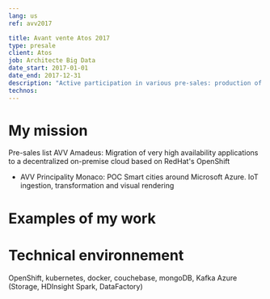 ```yaml
---
lang: us
ref: avv2017

title: Avant vente Atos 2017
type: presale
client: Atos
job: Architecte Big Data 
date_start: 2017-01-01
date_end: 2017-12-31
description: "Active participation in various pre-sales: production of architectures, technological watch, drafting of technical parts"
technos:
---
```

# My mission

Pre-sales list
AVV Amadeus: Migration of very high availability applications to a decentralized on-premise cloud based on RedHat's OpenShift
- AVV Principality Monaco: POC Smart cities around Microsoft Azure. IoT ingestion, transformation and visual rendering

# Examples of my work

# Technical environnement
OpenShift, kubernetes, docker, couchebase, mongoDB, Kafka
Azure (Storage, HDInsight Spark, DataFactory)